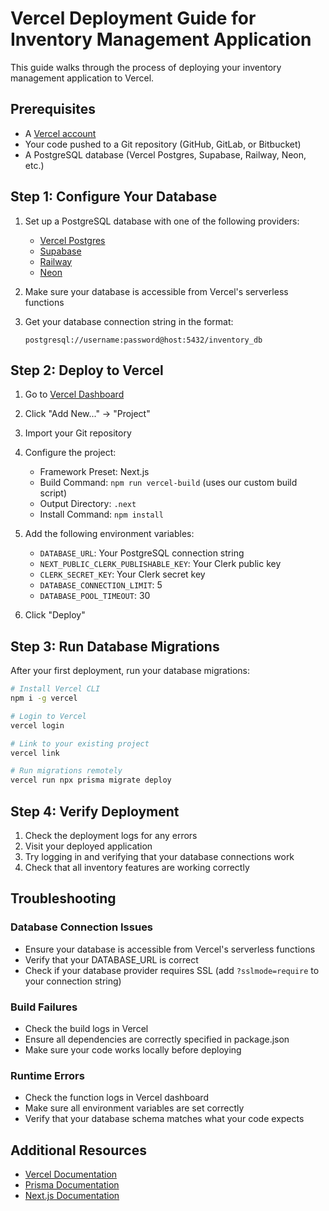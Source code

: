 # Vercel Deployment Guide for Inventory Management Application

This guide walks through the process of deploying your inventory management application to Vercel.

## Prerequisites

- A [Vercel account](https://vercel.com/signup)
- Your code pushed to a Git repository (GitHub, GitLab, or Bitbucket)
- A PostgreSQL database (Vercel Postgres, Supabase, Railway, Neon, etc.)

## Step 1: Configure Your Database

1. Set up a PostgreSQL database with one of the following providers:
   - [Vercel Postgres](https://vercel.com/docs/storage/vercel-postgres)
   - [Supabase](https://supabase.com/)
   - [Railway](https://railway.app/)
   - [Neon](https://neon.tech/)

2. Make sure your database is accessible from Vercel's serverless functions

3. Get your database connection string in the format:
   ```
   postgresql://username:password@host:5432/inventory_db
   ```

## Step 2: Deploy to Vercel

1. Go to [Vercel Dashboard](https://vercel.com/dashboard)
2. Click "Add New..." → "Project"
3. Import your Git repository
4. Configure the project:
   - Framework Preset: Next.js
   - Build Command: `npm run vercel-build` (uses our custom build script)
   - Output Directory: `.next`
   - Install Command: `npm install`

5. Add the following environment variables:
   - `DATABASE_URL`: Your PostgreSQL connection string
   - `NEXT_PUBLIC_CLERK_PUBLISHABLE_KEY`: Your Clerk public key
   - `CLERK_SECRET_KEY`: Your Clerk secret key
   - `DATABASE_CONNECTION_LIMIT`: 5
   - `DATABASE_POOL_TIMEOUT`: 30

6. Click "Deploy"

## Step 3: Run Database Migrations

After your first deployment, run your database migrations:

```bash
# Install Vercel CLI
npm i -g vercel

# Login to Vercel
vercel login

# Link to your existing project
vercel link

# Run migrations remotely
vercel run npx prisma migrate deploy
```

## Step 4: Verify Deployment

1. Check the deployment logs for any errors
2. Visit your deployed application
3. Try logging in and verifying that your database connections work
4. Check that all inventory features are working correctly

## Troubleshooting

### Database Connection Issues
- Ensure your database is accessible from Vercel's serverless functions
- Verify that your DATABASE_URL is correct
- Check if your database provider requires SSL (add `?sslmode=require` to your connection string)

### Build Failures
- Check the build logs in Vercel
- Ensure all dependencies are correctly specified in package.json
- Make sure your code works locally before deploying

### Runtime Errors
- Check the function logs in Vercel dashboard
- Make sure all environment variables are set correctly
- Verify that your database schema matches what your code expects

## Additional Resources

- [Vercel Documentation](https://vercel.com/docs)
- [Prisma Documentation](https://www.prisma.io/docs)
- [Next.js Documentation](https://nextjs.org/docs)
